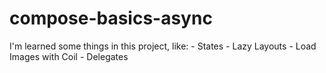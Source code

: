 # compose-basics-async
I'm learned some things in this project, like:
    - States
    - Lazy Layouts
    - Load Images with Coil
    - Delegates

